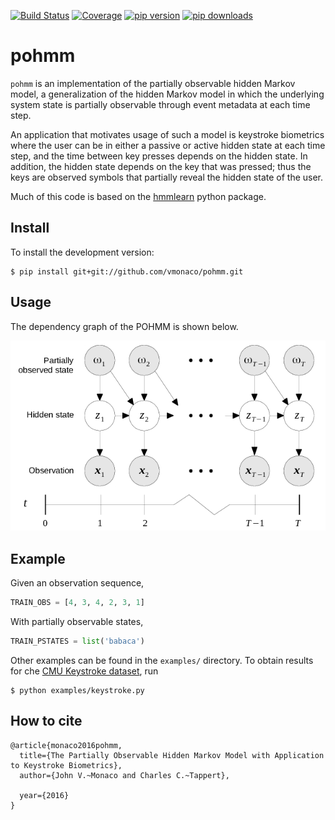 [![Build Status](https://api.travis-ci.org/vmonaco/pohmm.png?branch=master)](https://travis-ci.org/vmonaco/pohmm) [![Coverage](https://coveralls.io/repos/vmonaco/pohmm/badge.svg?branch=master&service=github)](https://coveralls.io/github/vmonaco/pohmm?branch=master) [![pip version](https://img.shields.io/pypi/v/pohmm.svg)](https://pypi.python.org/pypi/pohmm) [![pip downloads](https://img.shields.io/pypi/dm/pohmm.svg)](https://pypi.python.org/pypi/pohmm)

# pohmm 

``pohmm`` is an implementation of the partially observable hidden Markov model, a generalization of the hidden Markov model in which the underlying system state is partially observable through event metadata at each time step.

An application that motivates usage of such a model is keystroke biometrics where the user can be in either a passive or active hidden state at each time step, and the time between key presses depends on the hidden state. In addition, the hidden state depends on the key that was pressed; thus the keys are observed symbols that partially reveal the hidden state of the user.

Much of this code is based on the [hmmlearn](https://github.com/hmmlearn/hmmlearn) python package.
## Install

To install the development version:

    $ pip install git+git://github.com/vmonaco/pohmm.git

## Usage

The dependency graph of the POHMM is shown below.

![POHMM structure](figures/pohmm-structure.png)

## Example

Given an observation sequence,

```python
TRAIN_OBS = [4, 3, 4, 2, 3, 1]
```

With partially observable states,

```python
TRAIN_PSTATES = list('babaca')
```

Other examples can be found in the `examples/` directory. To obtain results for che [CMU Keystroke dataset](http://www.cs.cmu.edu/~keystroke/), run

    $ python examples/keystroke.py

## How to cite

```
@article{monaco2016pohmm,
  title={The Partially Observable Hidden Markov Model with Application to Keystroke Biometrics},
  author={John V.~Monaco and Charles C.~Tappert},
  
  year={2016}
}

```